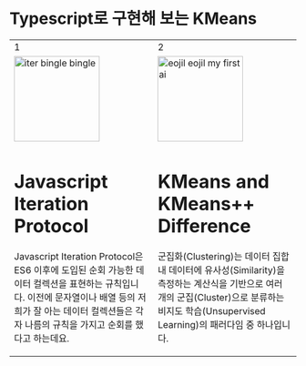 # Typescript로 구현해 보는 KMeans

<table>
  <tbody>
    <tr>
      <td>
        1
      </td>
      <td>
        2
      </td>
    </tr>
    <tr>
      <td>
        <img src="https://github.com/formegusto/kmeans-ts/assets/52296323/8e757bce-315e-4868-a2d6-3fbdd606848d" alt="iter bingle bingle" style="width: 150px; height: 150px;"/>
      </td>
      <td>
        <img src="https://github.com/formegusto/kmeans-ts/assets/52296323/2afee5d7-659e-435b-a711-e31624fec844" alt="eojil eojil my first ai" style="width: 150px; height: 150px;"/>
      </td>
    </tr>
    <tr>
      <td>
        <h1>Javascript Iteration Protocol</h1>
        <p>Javascript Iteration Protocol은 ES6 이후에 도입된 순회 가능한 데이터 컬렉션을 표현하는 규칙입니다. 이전에 문자열이나 배열 등의 저희가 잘 아는 데이터 컬렉션들은 각자 나름의 규칙을 가지고 순회를 했다고 하는데요.</p>
      </td>
      <td>
        <h1>KMeans and KMeans++ Difference</h1>
        <p>군집화(Clustering)는 데이터 집합 내 데이터에 유사성(Similarity)을 측정하는 계산식을 기반으로 여러 개의 군집(Cluster)으로 분류하는 비지도 학습(Unsupervised Learning)의 패러다임 중 하나입니다.</p>
      </td>
    </tr>
  </tbody>
</table>
